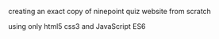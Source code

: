 creating an exact copy of ninepoint quiz website from scratch

using only html5 css3 and JavaScript ES6